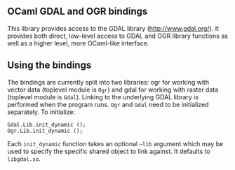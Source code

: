 OCaml GDAL and OGR bindings
---------------------------

This library provides access to the GDAL library (http://www.gdal.org/).  It
provides both direct, low-level access to GDAL and OGR library functions as
well as a higher level, more OCaml-like interface.

Using the bindings
------------------

The bindings are currently split into two libraries: ogr for working with
vector data (toplevel module is `Ogr`) and gdal for working with raster data
(toplevel module is `Gdal`).  Linking to the underlying GDAL library is
performed when the program runs.  `Ogr` and `Gdal` need to be initialized
separately.  To initialize:

    Gdal.Lib.init_dynamic ();
    Ogr.Lib.init_dynamic ();

Each `init_dynamic` function takes an optional `~lib` argument which may be
used to specify the specific shared object to link against.  It defaults to
`libgdal.so`.
